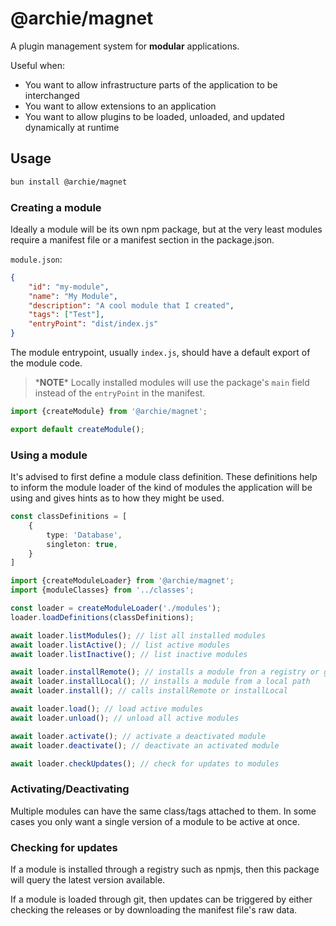 # @archie/magnet

A plugin management system for **modular** applications.

Useful when:
- You want to allow infrastructure parts of the application to be interchanged
- You want to allow extensions to an application
- You want to allow plugins to be loaded, unloaded, and updated dynamically at runtime

## Usage

```sh
bun install @archie/magnet
```

### Creating a module

Ideally a module will be its own npm package, but at the very least modules require a manifest file or a manifest section in the package.json.

`module.json`:

```json
{
    "id": "my-module",
    "name": "My Module",
    "description": "A cool module that I created",
    "tags": ["Test"],
    "entryPoint": "dist/index.js"
}
```

The module entrypoint, usually `index.js`, should have a default export of the module code.

> \***NOTE**\* Locally installed modules will use the package's `main` field instead of the `entryPoint` in the manifest.

```ts
import {createModule} from '@archie/magnet';

export default createModule();
```

### Using a module

It's advised to first define a module class definition. These definitions help to inform the module loader of the kind of modules the application will be using and gives hints as to how they might be used.

```ts
const classDefinitions = [
    {
        type: 'Database',
        singleton: true,
    }
]
```

```ts
import {createModuleLoader} from '@archie/magnet';
import {moduleClasses} from '../classes';

const loader = createModuleLoader('./modules');
loader.loadDefinitions(classDefinitions);

await loader.listModules(); // list all installed modules
await loader.listActive(); // list active modules
await loader.listInactive(); // list inactive modules

await loader.installRemote(); // installs a module fron a registry or github
await loader.installLocal(); // installs a module from a local path
await loader.install(); // calls installRemote or installLocal

await loader.load(); // load active modules
await loader.unload(); // unload all active modules

await loader.activate(); // activate a deactivated module
await loader.deactivate(); // deactivate an activated module

await loader.checkUpdates(); // check for updates to modules
```

### Activating/Deactivating

Multiple modules can have the same class/tags attached to them. In some cases you only want a single version of a module to be active at once.

### Checking for updates

If a module is installed through a registry such as npmjs, then this package will query the latest version available. 

If a module is loaded through git, then updates can be triggered by either checking the releases or by downloading the manifest file's raw data.

